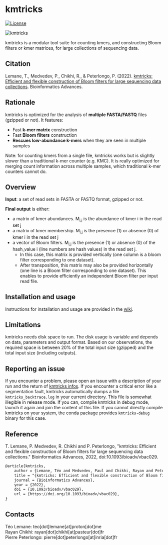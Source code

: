 # kmtricks

[![License](http://img.shields.io/:license-affero-blue.svg)](http://www.gnu.org/licenses/agpl-3.0.en.html)

![kmtricks](https://github.com/tlemane/kmtricks/workflows/kmtricks/badge.svg)

kmtricks is a modular tool suite for counting kmers, and constructing Bloom filters or kmer matrices, for large collections of sequencing data.

## Citation

Lemane, T., Medvedev, P., Chikhi, R., & Peterlongo, P. (2022). [kmtricks: Efficient and flexible construction of Bloom filters for large sequencing data collections](https://academic.oup.com/bioinformaticsadvances/advance-article/doi/10.1093/bioadv/vbac029/6576015?login=true). Bioinformatics Advances.

## Rationale

kmtricks is optimized for the analysis of **multiple FASTA/FASTQ** files (gzipped or not). It features:
 * Fast **k-mer matrix** construction
 * Fast **Bloom filters** construction
 * **Rescues low-abundance k-mers** when they are seen in multiple samples

Note: for counting kmers from a single file, kmtricks works but is slightly slower than a traditional k-mer counter (e.g. KMC). It is really optimized for merging count information across multiple samples, which traditional k-mer counters cannot do.

## Overview

**Input**: a set of read sets in FASTA or FASTQ format, gzipped or not.

**Final output** is either:

* a matrix of kmer abundances. M<sub>i,j</sub> is the abundance of kmer i in the read set j
* a matrix of kmer membership. M<sub>i,j</sub> is the presence (1) or absence (0) of kmer i in the read set j
* a vector of Bloom filters. M<sub>i,j</sub> is the presence (1) or absence (0) of the hash_value i (line numbers are hash values) in the read set j.
  * In this case, this matrix is provided vertically (one column is a bloom filter corresponding to one dataset).
  * After transposition, this matrix may also be provided horizontally (one line is a Bloom filter corresponding to one dataset). This enables to provide efficiently an independent Bloom filter per input read file.

## Installation and usage

Instructions for installation and usage are provided in the [wiki](https://github.com/tlemane/kmtricks/wiki/Home).

## Limitations

kmtricks needs disk space to run. The disk usage is variable and depends on data, parameters and output format. Based on our observations, the required space is between 20% of the total input size (gzipped) and the total input size (including outputs).

## Reporting an issue

If you encounter a problem, please open an issue with a description of your run and the return of [kmtricks infos](https://github.com/tlemane/kmtricks/wiki/infos). If you encounter a critical error like a segmentation fault, kmtricks automatically dumps a file `kmtricks_backtrace.log` in your current directory. This file is somewhat illegible in release mode. If you can, compile kmtricks in debug mode, launch it again and join the content of this file. If you cannot directly compile kmtricks on your system, the conda package provides `kmtricks-debug` binary for this case.

## Reference


T. Lemane, P. Medvedev, R. Chikhi and P. Peterlongo, "kmtricks: Efficient and flexible construction of Bloom filters for large sequencing data collections." Bioinformatics Advances, 2022, doi:10.1093/bioadv/vbac029.
```tex
@article{kmtricks,
    author = {Lemane, Téo and Medvedev, Paul and Chikhi, Rayan and Peterlongo, Pierre},
    title = "{kmtricks: Efficient and flexible construction of Bloom filters for large sequencing data collections}",
    journal = {Bioinformatics Advances},
    year = {2022},
    doi = {10.1093/bioadv/vbac029},
    url = {https://doi.org/10.1093/bioadv/vbac029},
}
```

## Contacts

Téo Lemane: teo[dot]lemane[at]proton[dot]me\
Rayan Chikhi: rayan[dot]chikhi[at]pasteur[dot]fr\
Pierre Peterlongo: pierre[dot]peterlongo[at]inria[dot]fr
